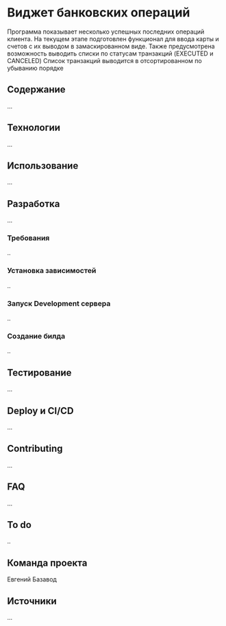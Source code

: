 # Виджет банковских операций
Программа показывает несколько успешных последних операций клиента.
На текущем этапе подготовлен функционал для ввода карты и счетов с их выводом в замаскированном виде.
Также предусмотрена возможность выводить списки по статусам транзакций (EXECUTED и CANCELED)
Список транзакций выводится в отсортированном по убыванию порядке


## Содержание
...

## Технологии
...

## Использование
...

## Разработка
...

### Требования
..

### Установка зависимостей
..
### Запуск Development сервера
..
### Создание билда
..

## Тестирование
...

## Deploy и CI/CD
...

## Contributing
...

## FAQ 
...

## To do
..

## Команда проекта

Евгений Базавод 

## Источники
...

